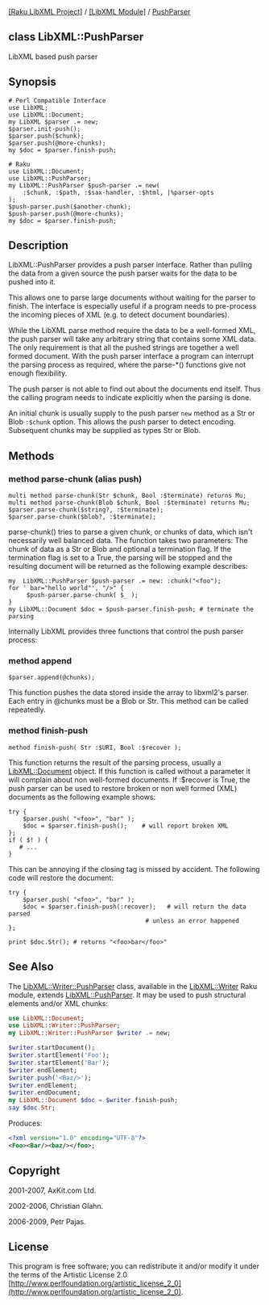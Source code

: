 [[Raku LibXML Project]](https://libxml-raku.github.io)
 / [[LibXML Module]](https://libxml-raku.github.io/LibXML-raku)
 / [PushParser](https://libxml-raku.github.io/LibXML-raku/PushParser)

class LibXML::PushParser
------------------------

LibXML based push parser

Synopsis
--------

    # Perl Compatible Interface
    use LibXML;
    use LibXML::Document;
    my LibXML $parser .= new;
    $parser.init-push();
    $parser.push($chunk);
    $parser.push(@more-chunks);
    my $doc = $parser.finish-push;

    # Raku
    use LibXML::Document;
    use LibXML::PushParser;
    my LibXML::PushParser $push-parser .= new(
        :$chunk, :$path, :$sax-handler, :$html, |%parser-opts
    );
    $push-parser.push($another-chunk);
    $push-parser.push(@more-chunks);
    my $doc = $parser.finish-push;

Description
-----------

LibXML::PushParser provides a push parser interface. Rather than pulling the data from a given source the push parser waits for the data to be pushed into it.

This allows one to parse large documents without waiting for the parser to finish. The interface is especially useful if a program needs to pre-process the incoming pieces of XML (e.g. to detect document boundaries).

While the LibXML parse method require the data to be a well-formed XML, the push parser will take any arbitrary string that contains some XML data. The only requirement is that all the pushed strings are together a well formed document. With the push parser interface a program can interrupt the parsing process as required, where the parse-*() functions give not enough flexibility.

The push parser is not able to find out about the documents end itself. Thus the calling program needs to indicate explicitly when the parsing is done.

An initial chunk is usually supply to the push parser `new` method as a Str or Blob `:$chunk` option. This allows the push parser to detect encoding. Subsequent chunks may be supplied as types Str or Blob.

Methods
-------

### method parse-chunk (alias push)

    multi method parse-chunk(Str $chunk, Bool :$terminate) returns Mu;
    multi method parse-chunk(Blob $chunk, Bool :$terminate) returns Mu;
    $parser.parse-chunk($string?, :$terminate);
    $parser.parse-chunk($blob?, :$terminate);

parse-chunk() tries to parse a given chunk, or chunks of data, which isn't necessarily well balanced data. The function takes two parameters: The chunk of data as a Str or Blob and optional a termination flag. If the termination flag is set to a True, the parsing will be stopped and the resulting document will be returned as the following example describes:

    my  LibXML::PushParser $push-parser .= new: :chunk("<foo");
    for ' bar="hello world"', "/>" {
         $push-parser.parse-chunk( $_ );
    }
    my LibXML::Document $doc = $push-parser.finish-push; # terminate the parsing

Internally LibXML provides three functions that control the push parser process:

### method append

    $parser.append(@chunks);

This function pushes the data stored inside the array to libxml2's parser. Each entry in @chunks must be a Blob or Str. This method can be called repeatedly.

### method finish-push

    method finish-push( Str :$URI, Bool :$recover );

This function returns the result of the parsing process, usually a [LibXML::Document](https://libxml-raku.github.io/LibXML-raku/Document) object. If this function is called without a parameter it will complain about non well-formed documents. If :$recover is True, the push parser can be used to restore broken or non well formed (XML) documents as the following example shows:

    try {
        $parser.push( "<foo>", "bar" );
        $doc = $parser.finish-push();    # will report broken XML
    };
    if ( $! ) {
       # ...
    }

This can be annoying if the closing tag is missed by accident. The following code will restore the document:

    try {
        $parser.push( "<foo>", "bar" );
        $doc = $parser.finish-push(:recover);   # will return the data parsed
                                          # unless an error happened
    };

    print $doc.Str(); # returns "<foo>bar</foo>"

See Also
--------

The [LibXML::Writer::PushParser](https://libxml-raku.github.io/LibXML-Writer-raku/PushParser) class, available in the [LibXML::Writer](https://libxml-raku.github.io/LibXML-Writer-raku) Raku module, extends [LibXML::PushParser](https://libxml-raku.github.io/LibXML-raku/PushParser). It may be used to push structural elements and/or XML chunks:

```raku
use LibXML::Document;
use LibXML::Writer::PushParser;
my LibXML::Writer::PushParser $writer .= new;

$writer.startDocument();
$writer.startElement('Foo');
$writer.startElement('Bar');
$writer.endElement;
$writer.push('<Baz/>');
$writer.endElement;
$writer.endDocument;
my LibXML::Document $doc = $writer.finish-push;
say $doc.Str;
```

Produces:

```xml
<?xml version="1.0" encoding="UTF-8"?>
<Foo><Bar/><baz/></foo>;
```

Copyright
---------

2001-2007, AxKit.com Ltd.

2002-2006, Christian Glahn.

2006-2009, Petr Pajas.

License
-------

This program is free software; you can redistribute it and/or modify it under the terms of the Artistic License 2.0 [http://www.perlfoundation.org/artistic_license_2_0](http://www.perlfoundation.org/artistic_license_2_0).

